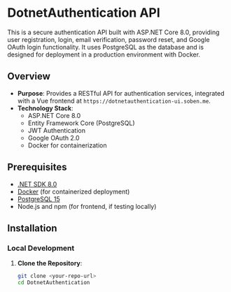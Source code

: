 # DotnetAuthentication API

This is a secure authentication API built with ASP.NET Core 8.0, providing user registration, login, email verification, password reset, and Google OAuth login functionality. It uses PostgreSQL as the database and is designed for deployment in a production environment with Docker.

## Overview

- **Purpose**: Provides a RESTful API for authentication services, integrated with a Vue frontend at `https://dotnetauthentication-ui.soben.me`.
- **Technology Stack**:
    - ASP.NET Core 8.0
    - Entity Framework Core (PostgreSQL)
    - JWT Authentication
    - Google OAuth 2.0
    - Docker for containerization

## Prerequisites

- [.NET SDK 8.0](https://dotnet.microsoft.com/download/dotnet/8.0)
- [Docker](https://www.docker.com/get-started) (for containerized deployment)
- [PostgreSQL 15](https://www.postgresql.org/download/)
- Node.js and npm (for frontend, if testing locally)

## Installation

### Local Development

1. **Clone the Repository**:
   ```bash
   git clone <your-repo-url>
   cd DotnetAuthentication